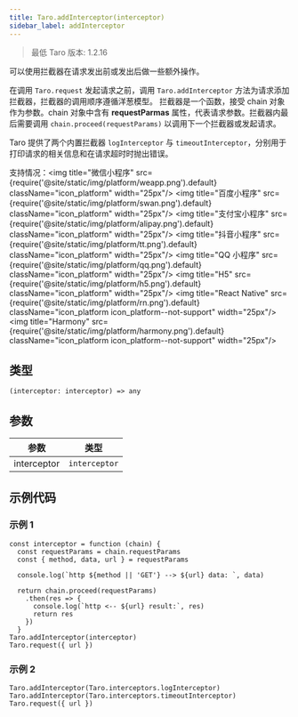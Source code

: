 ```yaml
---
title: Taro.addInterceptor(interceptor)
sidebar_label: addInterceptor
---
```


> 最低 Taro 版本: 1.2.16

可以使用拦截器在请求发出前或发出后做一些额外操作。

在调用 `Taro.request` 发起请求之前，调用 `Taro.addInterceptor` 方法为请求添加拦截器，拦截器的调用顺序遵循洋葱模型。
拦截器是一个函数，接受 chain 对象作为参数。chain 对象中含有 **requestParmas** 属性，代表请求参数。拦截器内最后需要调用 `chain.proceed(requestParams)` 以调用下一个拦截器或发起请求。

Taro 提供了两个内置拦截器 `logInterceptor` 与 `timeoutInterceptor`，分别用于打印请求的相关信息和在请求超时时抛出错误。

支持情况：<img title="微信小程序" src={require('@site/static/img/platform/weapp.png').default} className="icon_platform" width="25px"/> <img title="百度小程序" src={require('@site/static/img/platform/swan.png').default} className="icon_platform" width="25px"/> <img title="支付宝小程序" src={require('@site/static/img/platform/alipay.png').default} className="icon_platform" width="25px"/> <img title="抖音小程序" src={require('@site/static/img/platform/tt.png').default} className="icon_platform" width="25px"/> <img title="QQ 小程序" src={require('@site/static/img/platform/qq.png').default} className="icon_platform" width="25px"/> <img title="H5" src={require('@site/static/img/platform/h5.png').default} className="icon_platform" width="25px"/> <img title="React Native" src={require('@site/static/img/platform/rn.png').default} className="icon_platform icon_platform--not-support" width="25px"/> <img title="Harmony" src={require('@site/static/img/platform/harmony.png').default} className="icon_platform icon_platform--not-support" width="25px"/>

## 类型

```tsx
(interceptor: interceptor) => any
```

## 参数

| 参数 | 类型 |
| --- | --- |
| interceptor | `interceptor` |

## 示例代码

### 示例 1

```tsx
const interceptor = function (chain) {
  const requestParams = chain.requestParams
  const { method, data, url } = requestParams

  console.log(`http ${method || 'GET'} --> ${url} data: `, data)

  return chain.proceed(requestParams)
    .then(res => {
      console.log(`http <-- ${url} result:`, res)
      return res
    })
  }
Taro.addInterceptor(interceptor)
Taro.request({ url })
```

### 示例 2

```tsx
Taro.addInterceptor(Taro.interceptors.logInterceptor)
Taro.addInterceptor(Taro.interceptors.timeoutInterceptor)
Taro.request({ url })
```

